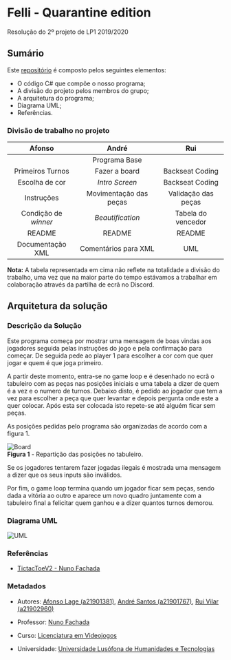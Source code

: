 
# Felli - Quarantine edition  

Resolução do 2º projeto de LP1 2019/2020

## Sumário

Este [repositório] é composto pelos seguintes elementos:

* O código C# que compõe o nosso programa;
* A divisão do projeto pelos membros do grupo;
* A arquitetura do programa;
* Diagrama UML;
* Referências.
  
### Divisão de trabalho no projeto

|Afonso                 |André                  |Rui                    |
|:---------------------:|:---------------------:|:---------------------:|
|                       |Programa Base          |                       |
|Primeiros Turnos       |Fazer a board          |Backseat Coding        |
|Escolha de cor         |_Intro Screen_         |Backseat Coding        |
|Instruções             |Movimentação das peças |Validação das peças    |
|Condição de _winner_   |_Beautification_       |Tabela do vencedor     |
|README                 |README                 |README                 |
|Documentação XML       |Comentários para XML   |UML                    |

**Nota:** A tabela representada em cima não reflete na totalidade a divisão do
 trabalho, uma vez que na maior parte do tempo estávamos a trabalhar em
 colaboração através da partilha de ecrã no Discord.

## Arquitetura da solução

### Descrição da Solução

Este programa começa por mostrar uma mensagem de boas vindas aos jogadores
 seguida pelas instruções do jogo e pela confirmação para começar. De seguida
 pede ao player 1 para escolher a cor com que quer jogar e quem é que joga
 primeiro.

A partir deste momento, entra-se no game loop e é desenhado no ecrã o tabuleiro
 com as peças nas posições iniciais e uma tabela a dizer de quem é a vez e o
 numero de turnos. Debaixo disto, é pedido ao jogador que tem a vez para
 escolher a peça que quer levantar e depois pergunta onde este a quer
 colocar. Após esta ser colocada isto repete-se até alguém ficar sem peças.

As posições pedidas pelo programa são organizadas de acordo com a figura 1.

![Board](board.png "Posições no tabuleiro")  
__Figura 1__ - Repartição das posições no tabuleiro.

Se os jogadores tentarem fazer jogadas ilegais é mostrada uma mensagem a dizer
 que os seus inputs são inválidos.

Por fim, o game loop termina quando um jogador ficar sem peças, sendo dada a
 vitória ao outro e aparece um novo quadro juntamente com a tabuleiro final a
 felicitar quem ganhou e a dizer quantos turnos demorou.

### Diagrama UML

![UML](UML.png "UML")

### Referências

* [TictacToeV2 - Nuno Fachada]
  
### Metadados

* Autores: [Afonso Lage (a21901381)], [André Santos (a21901767)],
 [Rui Vilar (a21902960)]
  
* Professor: [Nuno Fachada]

* Curso: [Licenciatura em Videojogos]

* Universidade: [Universidade Lusófona de Humanidades e Tecnologias][ULHT]

[repositório]:https://github.com/andrepucas/lp1_felli
[TictacToeV2 - Nuno Fachada]:https://bit.ly/2T1KG8C
[Afonso Lage (a21901381)]:https://github.com/AfonsoLage-boop
[André Santos (a21901767)]:https://github.com/andrepucas
[Rui Vilar (a21902960)]:https://github.com/ruivilar
[Nuno Fachada]:https://github.com/fakenmc
[Licenciatura em Videojogos]:https://www.ulusofona.pt/licenciatura/videojogos
[ULHT]:https://www.ulusofona.pt/